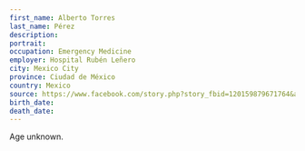 ```yaml
---
first_name: Alberto Torres
last_name: Pérez
description: 
portrait: 
occupation: Emergency Medicine
employer: Hospital Rubén Leñero
city: Mexico City
province: Ciudad de México
country: Mexico
source: https://www.facebook.com/story.php?story_fbid=120159879671764&amp;id=111047360583016&amp;anchor_composer=false
birth_date: 
death_date: 
---
```


Age unknown.